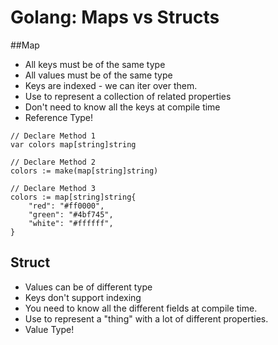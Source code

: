 # Golang: Maps vs Structs
##Map
* All keys must be of the same type
* All values must be of the same type
* Keys are indexed - we can iter over them.
* Use to represent a collection of related properties
* Don't need to know all the keys at compile time
* Reference Type!

```
// Declare Method 1
var colors map[string]string

// Declare Method 2
colors := make(map[string]string)

// Declare Method 3
colors := map[string]string{
    "red": "#ff0000",
	"green": "#4bf745",
	"white": "#ffffff",
}
```

## Struct
* Values can be of different type
* Keys don't support indexing
* You need to know all the different fields at compile time.
* Use to represent a "thing" with a lot of different properties.
* Value Type!